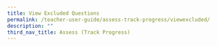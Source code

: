 ```yaml
---
title: View Excluded Questions
permalink: /teacher-user-guide/assess-track-progress/viewexcluded/
description: ""
third_nav_title: Assess (Track Progress)
---
```

